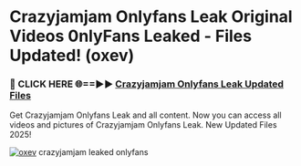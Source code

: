 # Crazyjamjam Onlyfans Leak Original Videos 0nlyFans Leaked - Files Updated! (oxev)

<h3>🔴 CLICK HERE 🌐==►► <a href="https://tinyurl.com/3hn5wdd3" rel="nofollow">Crazyjamjam Onlyfans Leak Updated Files</a></h3>

Get Crazyjamjam Onlyfans Leak and all content. Now you can access all videos and pictures of Crazyjamjam Onlyfans Leak. New Updated Files 2025!

[![oxev](https://i.imgur.com/4HnBqBT.gif)](https://tinyurl.com/3hn5wdd3)
crazyjamjam leaked onlyfans